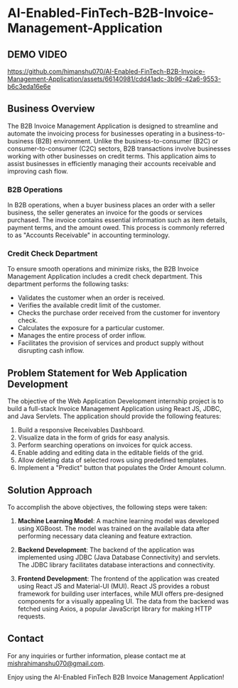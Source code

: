 # AI-Enabled-FinTech-B2B-Invoice-Management-Application

## DEMO VIDEO

https://github.com/himanshu070/AI-Enabled-FinTech-B2B-Invoice-Management-Application/assets/66140981/cdd41adc-3b96-42a6-9553-b6c3eda16e6e


## Business Overview

The B2B Invoice Management Application is designed to streamline and automate the invoicing process for businesses operating in a business-to-business (B2B) environment. Unlike the business-to-consumer (B2C) or consumer-to-consumer (C2C) sectors, B2B transactions involve businesses working with other businesses on credit terms. This application aims to assist businesses in efficiently managing their accounts receivable and improving cash flow.

### B2B Operations

In B2B operations, when a buyer business places an order with a seller business, the seller generates an invoice for the goods or services purchased. The invoice contains essential information such as item details, payment terms, and the amount owed. This process is commonly referred to as "Accounts Receivable" in accounting terminology.

### Credit Check Department

To ensure smooth operations and minimize risks, the B2B Invoice Management Application includes a credit check department. This department performs the following tasks:

- Validates the customer when an order is received.
- Verifies the available credit limit of the customer.
- Checks the purchase order received from the customer for inventory check.
- Calculates the exposure for a particular customer.
- Manages the entire process of order inflow.
- Facilitates the provision of services and product supply without disrupting cash inflow.

## Problem Statement for Web Application Development

The objective of the Web Application Development internship project is to build a full-stack Invoice Management Application using React JS, JDBC, and Java Servlets. The application should provide the following features:

1. Build a responsive Receivables Dashboard.
2. Visualize data in the form of grids for easy analysis.
3. Perform searching operations on invoices for quick access.
4. Enable adding and editing data in the editable fields of the grid.
5. Allow deleting data of selected rows using predefined templates.
6. Implement a "Predict" button that populates the Order Amount column.

## Solution Approach

To accomplish the above objectives, the following steps were taken:

1. **Machine Learning Model**: A machine learning model was developed using XGBoost. The model was trained on the available data after performing necessary data cleaning and feature extraction.

2. **Backend Development**: The backend of the application was implemented using JDBC (Java Database Connectivity) and servlets. The JDBC library facilitates database interactions and connectivity.

3. **Frontend Development**: The frontend of the application was created using React JS and Material-UI (MUI). React JS provides a robust framework for building user interfaces, while MUI offers pre-designed components for a visually appealing UI. The data from the backend was fetched using Axios, a popular JavaScript library for making HTTP requests.

## Contact 

For any inquiries or further information, please contact me at mishrahimanshu070@gmail.com.

Enjoy using the AI-Enabled FinTech B2B Invoice Management Application!

